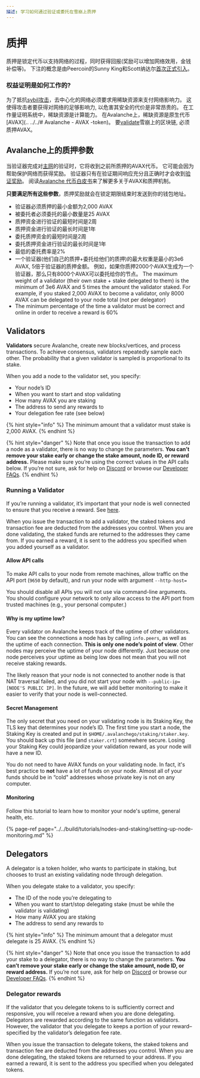 ```yaml
---
描述: 学习如何通过验证或委托在雪崩上质押
---
```


# 质押
质押是锁定代币以支持网络的过程，同时获得回报(奖励可以增加网络效用，金钱补偿等)。 下注的概念是由Peercoin的Sunny King和Scott纳达尔[首次正式引入](https://web.archive.org/web/20160306084128/https://peercoin.net/assets/paper/peercoin-paper.pdf)。 

### 权益证明是如何工作的? 

为了抵抗[sybil攻击](https://support.avalabs.org/en/articles/4064853-what-is-a-sybil-attack)，去中心化的网络必须要求用稀缺资源来支付网络影响力。 这使得攻击者要获得对网络的足够影响力, 以危害其安全的代价是非常昂贵的。 在工作量证明系统中，稀缺资源是计算能力。 在Avalanche上，稀缺资源是原生代币[AVAX](.. ../../# Avalanche - AVAX -token)。 要[validate](http://support.avalabs.org/en/articles/4064704-what-is-a-blockchain-validator)雪崩上的区块链, 必须质押AVAX。 

## Avalanche上的质押参数

当验证器完成对[主网](http://support.avalabs.org/en/articles/4135650-what-is-the-primary-network)的验证时，它将收到之前所质押的AVAX代币。 它可能会因为帮助保护网络而获得奖励。 验证器只有在验证期间响应充分且正确时才会收到[验证奖励](http://support.avalabs.org/en/articles/4587396-what-are-validator-staking-rewards)。 阅读[Avalanche 代币白皮书](https://files.avalabs.org/papers/token.pdf)来了解更多关于AVAX和质押机制。 

**只要满足所有这些参数**，质押奖励就会在锁定期限结束时发送到你的钱包地址。

* 验证器必须质押的最小金额为2,000 AVAX 
* 被委托者必须委托的最小数量是25 AVAX 
* 质押资金进行验证的最短时间是2周
* 质押资金进行验证的最长时间是1年 
* 委托质押资金的最短时间是2周 
* 委托质押资金进行验证的最长时间是1年 
* 最低的委托费率是2% 
* 一个验证器(他们自己的质押+委托给他们的质押)的最大权重是最小的3e6 AVAX, 5倍于验证器的质押金额。 例如，如果你质押2000个AVAX生成为一个验证器，那么只有8000个AVAX可以委托给你的节点。 The maximum weight of a validator \(their own stake + stake delegated to them\) is the minimum of 3e6 AVAX and 5 times the amount the validator staked. For example, if you staked 2,000 AVAX to become a validator, only 8000 AVAX can be delegated to your node total \(not per delegator\)
* The minimum percentage of the time a validator must be correct and online in order to receive a reward is 60%

## Validators

**Validators** secure Avalanche, create new blocks/vertices, and process transactions. To achieve consensus, validators repeatedly sample each other. The probability that a given validator is sampled is proportional to its stake.

When you add a node to the validator set, you specify:

* Your node’s ID
* When you want to start and stop validating
* How many AVAX you are staking
* The address to send any rewards to
* Your delegation fee rate \(see below\)

{% hint style="info" %}
The minimum amount that a validator must stake is 2,000 AVAX.
{% endhint %}

{% hint style="danger" %}
Note that once you issue the transaction to add a node as a validator, there is no way to change the parameters. **You can’t remove your stake early or change the stake amount, node ID, or reward address.** Please make sure you’re using the correct values in the API calls below. If you’re not sure, ask for help on [Discord](https://chat.avax.network) or browse our [Developer FAQs](http://support.avalabs.org/en/collections/2618154-developer-faq).
{% endhint %}

### Running a Validator <a id="running-a-validator"></a>

If you’re running a validator, it’s important that your node is well connected to ensure that you receive a reward. See [here](http://support.avalabs.org/en/articles/4594192-networking-setup).

When you issue the transaction to add a validator, the staked tokens and transaction fee are deducted from the addresses you control. When you are done validating, the staked funds are returned to the addresses they came from. If you earned a reward, it is sent to the address you specified when you added yourself as a validator.

#### Allow API calls <a id="allow-api-calls"></a>

To make API calls to your node from remote machines, allow traffic on the API port \(`9650` by default\), and run your node with argument `--http-host=`

You should disable all APIs you will not use via command-line arguments. You should configure your network to only allow access to the API port from trusted machines \(e.g., your personal computer.\)

#### Why is my uptime low? <a id="why-is-my-uptime-low"></a>

Every validator on Avalanche keeps track of the uptime of other validators. You can see the connections a node has by calling `info.peers`, as well as the uptime of each connection. **This is only one node’s point of view**. Other nodes may perceive the uptime of your node differently. Just because one node perceives your uptime as being low does not mean that you will not receive staking rewards.

The likely reason that your node is not connected to another node is that NAT traversal failed, and you did not start your node with `--public-ip=[NODE'S PUBLIC IP]`. In the future, we will add better monitoring to make it easier to verify that your node is well-connected.

#### Secret Management <a id="secret-management"></a>

The only secret that you need on your validating node is its Staking Key, the TLS key that determines your node’s ID. The first time you start a node, the Staking Key is created and put in `$HOME/.avalanchego/staking/staker.key`. You should back up this file \(and `staker.crt`\) somewhere secure. Losing your Staking Key could jeopardize your validation reward, as your node will have a new ID.

You do not need to have AVAX funds on your validating node. In fact, it's best practice to **not** have a lot of funds on your node. Almost all of your funds should be in “cold" addresses whose private key is not on any computer.

#### Monitoring <a id="monitoring"></a>

Follow this tutorial to learn how to monitor your node's uptime, general health, etc.

{% page-ref page="../../build/tutorials/nodes-and-staking/setting-up-node-monitoring.md" %}

## Delegators

A delegator is a token holder, who wants to participate in staking, but chooses to trust an existing validating node through delegation.

When you delegate stake to a validator, you specify:

* The ID of the node you’re delegating to
* When you want to start/stop delegating stake \(must be while the validator is validating\)
* How many AVAX you are staking
* The address to send any rewards to

{% hint style="info" %}
The minimum amount that a delegator must delegate is 25 AVAX.
{% endhint %}

{% hint style="danger" %}
Note that once you issue the transaction to add your stake to a delegator, there is no way to change the parameters. **You can’t remove your stake early or change the stake amount, node ID, or reward address.** If you’re not sure, ask for help on [Discord](https://chat.avax.network) or browse our [Developer FAQs](http://support.avalabs.org/en/collections/2618154-developer-faq).
{% endhint %}

### Delegator rewards <a id="delegator-rewards"></a>

If the validator that you delegate tokens to is sufficiently correct and responsive, you will receive a reward when you are done delegating. Delegators are rewarded according to the same function as validators. However, the validator that you delegate to keeps a portion of your reward–specified by the validator’s delegation fee rate.

When you issue the transaction to delegate tokens, the staked tokens and transaction fee are deducted from the addresses you control. When you are done delegating, the staked tokens are returned to your address. If you earned a reward, it is sent to the address you specified when you delegated tokens.

<!--stackedit_data:
eyJoaXN0b3J5IjpbLTE4NjY4OTY0ODgsLTQ4NTE4MDg5MiwtMT
g2NDA1MzkzNiwyMDM5MDU0MjIzLDgzNjQwODg3MSwxMzEwODIx
NjgsMTQ1NjA4MTMyNiwtMzU1NTU1ODM0LDc2OTUwMTYzOF19
-->
